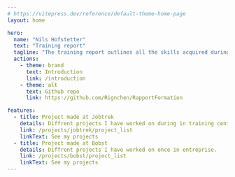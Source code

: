 ```yaml
---
# https://vitepress.dev/reference/default-theme-home-page
layout: home

hero:
  name: "Nils Hofstetter"
  text: "Training report"
  tagline: "The training report outlines all the skills acquired during the CFC of computer scientist applications development."
  actions:
    - theme: brand
      text: Introduction
      link: /introduction
    - theme: alt
      text: Github repo
      link: https://github.com/Rignchen/RapportFormation

features:
  - title: Project made at Jobtrek
    details: Diffrent projects I have worked on during in training center.
    link: /projects/jobtrek/project_list
    linkText: See my projects
  - title: Project made at Bobst
    details: Diffrent projects I have worked on once in entreprise.
    link: /projects/bobst/project_list
    linkText: See my projects
---
```

